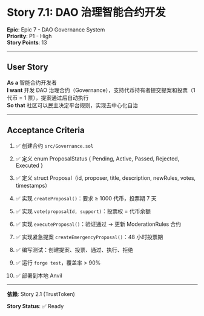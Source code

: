 # Story 7.1: DAO 治理智能合约开发

**Epic**: Epic 7 - DAO Governance System  
**Priority**: P1 - High  
**Story Points**: 13

---

## User Story

**As a** 智能合约开发者  
**I want** 开发 DAO 治理合约（Governance），支持代币持有者提交提案和投票（1 代币 = 1 票），提案通过后自动执行  
**So that** 社区可以民主决定平台规则，实现去中心化自治

---

## Acceptance Criteria

1. ✅ 创建合约 `src/Governance.sol`

2. ✅ 定义 enum ProposalStatus { Pending, Active, Passed, Rejected, Executed }

3. ✅ 定义 struct Proposal（id, proposer, title, description, newRules, votes, timestamps）

4. ✅ 实现 `createProposal()`：要求 ≥ 1000 代币，投票期 7 天

5. ✅ 实现 `vote(proposalId, support)`：投票权 = 代币余额

6. ✅ 实现 `executeProposal()`：验证通过 → 更新 ModerationRules 合约

7. ✅ 实现紧急提案 `createEmergencyProposal()`：48 小时投票期

8. ✅ 编写测试：创建提案、投票、通过、执行、拒绝

9. ✅ 运行 `forge test`，覆盖率 > 90%

10. ✅ 部署到本地 Anvil

---

**依赖**: Story 2.1 (TrustToken)

**Story Status**: ✅ Ready
